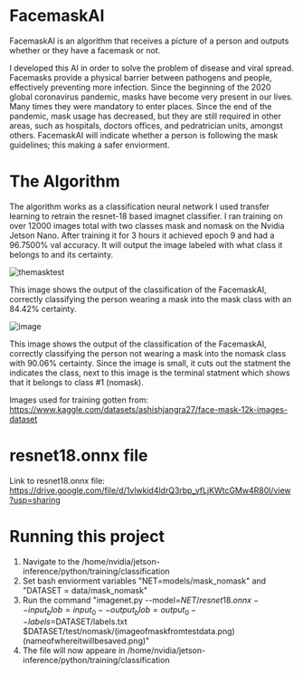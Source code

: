 # FacemaskAI

FacemaskAI is an algorithm that receives a picture of a person and outputs whether or they have a facemask or not.

I developed this AI in order to solve the problem of disease and viral spread. Facemasks provide a physical barrier between pathogens and people, effectively preventing more infection. Since the beginning of the 2020 global coronavirus pandemic, masks have become very present in our lives. Many times they were mandatory to enter places. Since the end of the pandemic, mask usage has decreased, but they are still required in other areas, such as hospitals, doctors offices, and pedratrician units, amongst others. FacemaskAI will indicate whether a person is following the mask guidelines; this making a safer enviorment.

# The Algorithm

The algorithm works as a classification neural network I used transfer learning to retrain the resnet-18 based imagnet classifier. I ran training on over 12000 images total with two classes mask and nomask on the Nvidia Jetson Nano. After training it for 3 hours it achieved epoch 9 and had a 96.7500% val accuracy. It will output the image labeled with what class it belongs to and its certainty.


![themasktest](https://github.com/user-attachments/assets/1f5584bf-464a-49b6-bad4-4b24298f52d9)

This image shows the output of the classification of the FacemaskAI, correctly classifying the person wearing a mask into the mask class with an 84.42% certainty.

![image](https://github.com/user-attachments/assets/01071dec-611f-424a-93db-aef31e136d80)

This image shows the output of the classification of the FacemaskAI, correctly classifying the person not wearing a mask into the nomask class with 90.06% certainty. Since the image is small, it cuts out the statment the indicates the class, next to this image is the terminal statment which shows that it belongs to class #1 (nomask).

Images used for training gotten from: https://www.kaggle.com/datasets/ashishjangra27/face-mask-12k-images-dataset

# resnet18.onnx file

Link to resnet18.onnx file: https://drive.google.com/file/d/1vlwkid4ldrQ3rbp_vfLjKWtcGMw4R80l/view?usp=sharing

# Running this project

1. Navigate to the /home/nvidia/jetson-inference/python/training/classification
2. Set bash enviorment variables "NET=models/mask_nomask" and "DATASET = data/mask_nomask"
3. Run the command "imagenet.py --model=$NET/resnet18.onnx --input_blob=input_0 --output_blob=output_0 --labels=$DATASET/labels.txt $DATASET/test/nomask/(imageofmaskfromtestdata.png) (nameofwhereitwillbesaved.png)"
4. The file will now appeare in /home/nvidia/jetson-inference/python/training/classification
